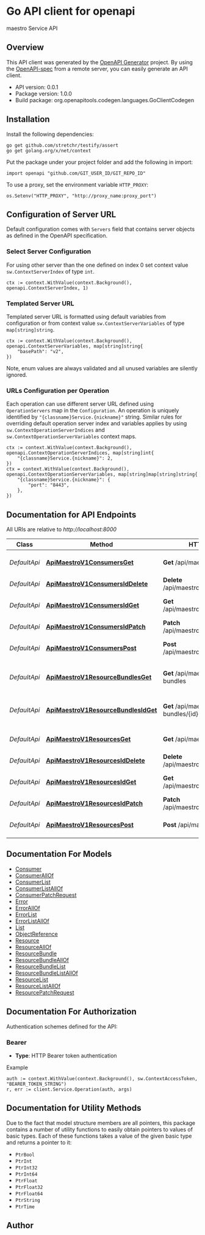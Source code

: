 # Go API client for openapi

maestro Service API

## Overview
This API client was generated by the [OpenAPI Generator](https://openapi-generator.tech) project.  By using the [OpenAPI-spec](https://www.openapis.org/) from a remote server, you can easily generate an API client.

- API version: 0.0.1
- Package version: 1.0.0
- Build package: org.openapitools.codegen.languages.GoClientCodegen

## Installation

Install the following dependencies:

```shell
go get github.com/stretchr/testify/assert
go get golang.org/x/net/context
```

Put the package under your project folder and add the following in import:

```golang
import openapi "github.com/GIT_USER_ID/GIT_REPO_ID"
```

To use a proxy, set the environment variable `HTTP_PROXY`:

```golang
os.Setenv("HTTP_PROXY", "http://proxy_name:proxy_port")
```

## Configuration of Server URL

Default configuration comes with `Servers` field that contains server objects as defined in the OpenAPI specification.

### Select Server Configuration

For using other server than the one defined on index 0 set context value `sw.ContextServerIndex` of type `int`.

```golang
ctx := context.WithValue(context.Background(), openapi.ContextServerIndex, 1)
```

### Templated Server URL

Templated server URL is formatted using default variables from configuration or from context value `sw.ContextServerVariables` of type `map[string]string`.

```golang
ctx := context.WithValue(context.Background(), openapi.ContextServerVariables, map[string]string{
	"basePath": "v2",
})
```

Note, enum values are always validated and all unused variables are silently ignored.

### URLs Configuration per Operation

Each operation can use different server URL defined using `OperationServers` map in the `Configuration`.
An operation is uniquely identified by `"{classname}Service.{nickname}"` string.
Similar rules for overriding default operation server index and variables applies by using `sw.ContextOperationServerIndices` and `sw.ContextOperationServerVariables` context maps.

```golang
ctx := context.WithValue(context.Background(), openapi.ContextOperationServerIndices, map[string]int{
	"{classname}Service.{nickname}": 2,
})
ctx = context.WithValue(context.Background(), openapi.ContextOperationServerVariables, map[string]map[string]string{
	"{classname}Service.{nickname}": {
		"port": "8443",
	},
})
```

## Documentation for API Endpoints

All URIs are relative to *http://localhost:8000*

Class | Method | HTTP request | Description
------------ | ------------- | ------------- | -------------
*DefaultApi* | [**ApiMaestroV1ConsumersGet**](docs/DefaultApi.md#apimaestrov1consumersget) | **Get** /api/maestro/v1/consumers | Returns a list of consumers
*DefaultApi* | [**ApiMaestroV1ConsumersIdDelete**](docs/DefaultApi.md#apimaestrov1consumersiddelete) | **Delete** /api/maestro/v1/consumers/{id} | Delete a consumer
*DefaultApi* | [**ApiMaestroV1ConsumersIdGet**](docs/DefaultApi.md#apimaestrov1consumersidget) | **Get** /api/maestro/v1/consumers/{id} | Get an consumer by id
*DefaultApi* | [**ApiMaestroV1ConsumersIdPatch**](docs/DefaultApi.md#apimaestrov1consumersidpatch) | **Patch** /api/maestro/v1/consumers/{id} | Update an consumer
*DefaultApi* | [**ApiMaestroV1ConsumersPost**](docs/DefaultApi.md#apimaestrov1consumerspost) | **Post** /api/maestro/v1/consumers | Create a new consumer
*DefaultApi* | [**ApiMaestroV1ResourceBundlesGet**](docs/DefaultApi.md#apimaestrov1resourcebundlesget) | **Get** /api/maestro/v1/resource-bundles | Returns a list of resource bundles
*DefaultApi* | [**ApiMaestroV1ResourceBundlesIdGet**](docs/DefaultApi.md#apimaestrov1resourcebundlesidget) | **Get** /api/maestro/v1/resource-bundles/{id} | Get an resource bundle by id
*DefaultApi* | [**ApiMaestroV1ResourcesGet**](docs/DefaultApi.md#apimaestrov1resourcesget) | **Get** /api/maestro/v1/resources | Returns a list of resources
*DefaultApi* | [**ApiMaestroV1ResourcesIdDelete**](docs/DefaultApi.md#apimaestrov1resourcesiddelete) | **Delete** /api/maestro/v1/resources/{id} | Delete a resource
*DefaultApi* | [**ApiMaestroV1ResourcesIdGet**](docs/DefaultApi.md#apimaestrov1resourcesidget) | **Get** /api/maestro/v1/resources/{id} | Get an resource by id
*DefaultApi* | [**ApiMaestroV1ResourcesIdPatch**](docs/DefaultApi.md#apimaestrov1resourcesidpatch) | **Patch** /api/maestro/v1/resources/{id} | Update an resource
*DefaultApi* | [**ApiMaestroV1ResourcesPost**](docs/DefaultApi.md#apimaestrov1resourcespost) | **Post** /api/maestro/v1/resources | Create a new resource


## Documentation For Models

 - [Consumer](docs/Consumer.md)
 - [ConsumerAllOf](docs/ConsumerAllOf.md)
 - [ConsumerList](docs/ConsumerList.md)
 - [ConsumerListAllOf](docs/ConsumerListAllOf.md)
 - [ConsumerPatchRequest](docs/ConsumerPatchRequest.md)
 - [Error](docs/Error.md)
 - [ErrorAllOf](docs/ErrorAllOf.md)
 - [ErrorList](docs/ErrorList.md)
 - [ErrorListAllOf](docs/ErrorListAllOf.md)
 - [List](docs/List.md)
 - [ObjectReference](docs/ObjectReference.md)
 - [Resource](docs/Resource.md)
 - [ResourceAllOf](docs/ResourceAllOf.md)
 - [ResourceBundle](docs/ResourceBundle.md)
 - [ResourceBundleAllOf](docs/ResourceBundleAllOf.md)
 - [ResourceBundleList](docs/ResourceBundleList.md)
 - [ResourceBundleListAllOf](docs/ResourceBundleListAllOf.md)
 - [ResourceList](docs/ResourceList.md)
 - [ResourceListAllOf](docs/ResourceListAllOf.md)
 - [ResourcePatchRequest](docs/ResourcePatchRequest.md)


## Documentation For Authorization


Authentication schemes defined for the API:
### Bearer

- **Type**: HTTP Bearer token authentication

Example

```golang
auth := context.WithValue(context.Background(), sw.ContextAccessToken, "BEARER_TOKEN_STRING")
r, err := client.Service.Operation(auth, args)
```


## Documentation for Utility Methods

Due to the fact that model structure members are all pointers, this package contains
a number of utility functions to easily obtain pointers to values of basic types.
Each of these functions takes a value of the given basic type and returns a pointer to it:

* `PtrBool`
* `PtrInt`
* `PtrInt32`
* `PtrInt64`
* `PtrFloat`
* `PtrFloat32`
* `PtrFloat64`
* `PtrString`
* `PtrTime`

## Author



